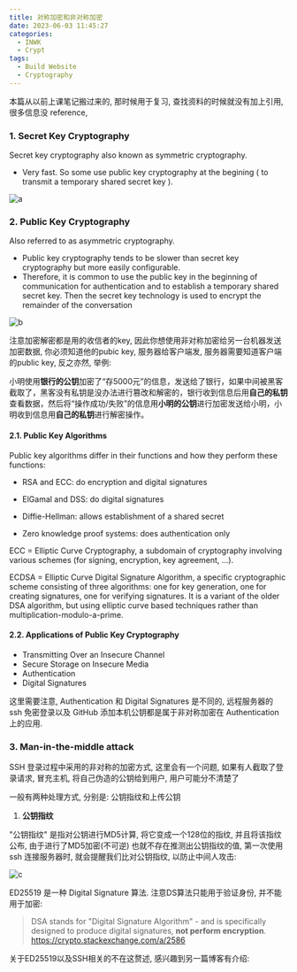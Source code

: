 ```yaml
---
title: 对称加密和非对称加密
date: 2023-06-03 11:45:27
categories:
  - INWK
  - Crypt
tags:
  - Build Website
  - Cryptography
---
```


本篇从以前上课笔记搬过来的, 那时候用于复习, 查找资料的时候就没有加上引用, 很多信息没 reference, 

### 1. Secret Key Cryptography

Secret key cryptography also known as symmetric cryptography.

- Very fast. So some use public key cryptography at the begining ( to transmit a temporary shared secret key ). 

![a](a.png)

### 2. Public Key Cryptography

Also referred to as asymmetric cryptography.

- Public key cryptography tends to be slower than secret key cryptography but more easily configurable.
- Therefore, it is common to use the public key in the beginning of communication for authentication and to establish a temporary shared secret key. Then the secret key technology is used to encrypt the remainder of the conversation

![b](b.png)

注意加密解密都是用的收信者的key, 因此你想使用非对称加密给另一台机器发送加密数据, 你必须知道他的pubic key, 服务器给客户端发, 服务器需要知道客户端的public key, 反之亦然, 举例:

小明使用**银行的公钥**加密了“存5000元”的信息，发送给了银行，如果中间被黑客截取了，黑客没有私钥是没办法进行篡改和解密的，银行收到信息后用**自己的私钥**查看数据，然后将“操作成功/失败”的信息用**小明的公钥**进行加密发送给小明，小明收到信息用**自己的私钥**进行解密操作。

#### 2.1. Public Key Algorithms

Public key algorithms differ in their functions and how they perform these functions:

- RSA and ECC: do encryption and digital signatures

- ElGamal and DSS: do digital signatures

- Diffie-Hellman: allows establishment of a shared secret 

- Zero knowledge proof systems: does authentication only

ECC = Elliptic Curve Cryptography, a subdomain of cryptography involving various schemes (for signing, encryption, key agreement, ...).

ECDSA = Elliptic Curve Digital Signature Algorithm, a specific cryptographic scheme consisting of three algorithms: one for key generation, one for creating signatures, one for verifying signatures. It is a variant of the older DSA algorithm, but using elliptic curve based techniques rather than multiplication-modulo-a-prime.

#### 2.2. Applications of Public Key Cryptography

- Transmitting Over an Insecure Channel 
- Secure Storage on Insecure Media
- Authentication
- Digital Signatures

这里需要注意, Authentication 和 Digital Signatures 是不同的, 远程服务器的 ssh 免密登录以及 GitHub 添加本机公钥都是属于非对称加密在 Authentication 上的应用. 

### 3. Man-in-the-middle attack

SSH 登录过程中采用的非对称的加密方式, 这里会有一个问题, 如果有人截取了登录请求, 冒充主机, 将自己伪造的公钥给到用户, 用户可能分不清楚了

一般有两种处理方式, 分别是: 公钥指纹和上传公钥

1. **公钥指纹**

"公钥指纹" 是指对公钥进行MD5计算, 将它变成一个128位的指纹, 并且将该指纹公布, 由于进行了MD5加密(不可逆) 也就不存在推测出公钥指纹的值, 第一次使用 ssh 连接服务器时, 就会提醒我们比对公钥指纹, 以防止中间人攻击:

![c](c.png)

ED25519 是一种 Digital Signature 算法. 注意DS算法只能用于验证身份, 并不能用于加密: 

> DSA stands for "Digital Signature Algorithm" - and is specifically designed to produce digital signatures, **not perform encryption**. https://crypto.stackexchange.com/a/2586

关于ED25519以及SSH相关的不在这赘述, 感兴趣到另一篇博客有介绍: 



